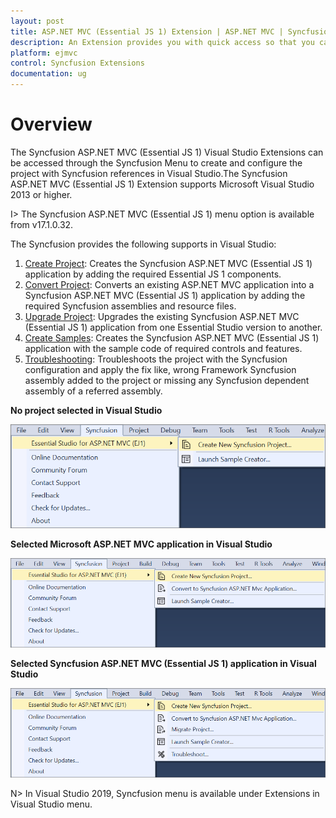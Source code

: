 ```yaml
---
layout: post
title: ASP.NET MVC (Essential JS 1) Extension | ASP.NET MVC | Syncfusion
description: An Extension provides you with quick access so that you can create or configure the Syncfusion ASP.NET MVC projects along with Essential JS 1 components
platform: ejmvc
control: Syncfusion Extensions
documentation: ug
---
```


# Overview

The Syncfusion ASP.NET MVC (Essential JS 1) Visual Studio Extensions can be accessed through the Syncfusion Menu to create and configure the project with Syncfusion references in Visual Studio.The Syncfusion ASP.NET MVC (Essential JS 1) Extension supports Microsoft Visual Studio 2013 or higher.

I> The Syncfusion ASP.NET MVC (Essential JS 1) menu option is available from v17.1.0.32.

The Syncfusion provides the following supports in Visual Studio:

1.	[Create Project](https://help.syncfusion.com/aspnetmvc/Visual-Studio-Integration/Visual-Studio-Extensions/Create-Project): Creates the Syncfusion ASP.NET MVC (Essential JS 1) application by adding the required Essential JS 1 components.
2.	[Convert Project](https://help.syncfusion.com/aspnetmvc/Visual-Studio-Integration/Visual-Studio-Extensions/Convert-Project): Converts an existing ASP.NET MVC application into a Syncfusion ASP.NET MVC (Essential JS 1) application by adding the required Syncfusion assemblies and resource files.
3.	[Upgrade Project](https://help.syncfusion.com/aspnetmvc/Visual-Studio-Integration/Visual-Studio-Extensions/Upgrade-Project): Upgrades the existing Syncfusion ASP.NET MVC (Essential JS 1) application from one Essential Studio version to another.
4.	[Create Samples](https://help.syncfusion.com/aspnetmvc/Visual-Studio-Integration/Visual-Studio-Extensions/Create-Samples): Creates the Syncfusion ASP.NET MVC (Essential JS 1) application with the sample code of required controls and features.
5.	[Troubleshooting](https://help.syncfusion.com/aspnetmvc/Visual-Studio-Integration/Visual-Studio-Extensions/Check-for-Updates): Troubleshoots the project with the Syncfusion configuration and apply the fix like, wrong Framework Syncfusion assembly added to the project or missing any Syncfusion dependent assembly of a referred assembly.

**No project selected in Visual Studio**

![Syncfusion Menu when No project selected in Visual Studio](Overview-images/Syncfusion_Menu_OverView1.png)

**Selected Microsoft ASP.NET MVC application in Visual Studio**

![Syncfusion Menu when Selected Microsoft ASP.NET MVC application in Visual Studio](Overview-images/Syncfusion_Menu_OverView2.png)

**Selected Syncfusion ASP.NET MVC (Essential JS 1) application in Visual Studio**

![Syncfusion Menu when Selected Synfusion ASP.NET MVC EJ1 application in Visual Studio](Overview-images/Syncfusion_Menu_OverView3.png)

N> In Visual Studio 2019, Syncfusion menu is available under Extensions in Visual Studio menu.




